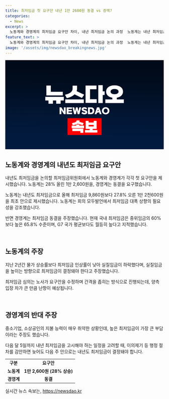 ```yaml
---
title: 최저임금 첫 요구안 내년 1만 2600원 동결 vs 증액?
categories:
  - News
excerpt: >
  노동계와 경영계의 최저임금 요구안 차이, 내년 최저임금 논의 과정  노동계는 내년 최저임금을 27.8% 인상한 1만 2천600원을 요구하며 실질임금 하락 우려를 제기했습니다. 반면 경영계는 최저임금 동결을 주장하며 중소기업과 소상공인의 부담을 강조했습니다. 노동계와 경영계의 입장 차이로 최저임금 심의가 예상보다 어려워질 전망이며, 다음 주 안으로 최저임금 결정이 중요해졌습니다.
feature_text: >
  노동계와 경영계의 최저임금 요구안 차이, 내년 최저임금 논의 과정  노동계는 내년 최저임금을 27.8% 인상한 1만 2천600원을 요구하며 실질임금 하락 우려를 제기했습니다. 반면 경영계는 최저임금 동결을 주장하며 중소기업과 소상공인의 부담을 강조했습니다. 노동계와 경영계의 입장 차이로 최저임금 심의가 예상보다 어려워질 전망이며, 다음 주 안으로 최저임금 결정이 중요해졌습니다.
image: '/assets/img/newsdao_breakingnews.jpg'
---
```


<p><img src="/assets/img/newsdao_breakingnews.jpg" alt="pcversion 속보" /></p>

<h2 data-ke-size="size26">노동계와 경영계의 내년도 최저임금 요구안</h2>

<p data-ke-size="size16">내년도 최저임금을 논의할 최저임금위원회에서 노동계와 경영계가 각각 첫 요구안을 제시했습니다. 노동계는 28% 올린 1만 2,600원을, 경영계는 동결을 요구했습니다.</p>

<p data-ke-size="size16">노동계는 내년도 최저임금으로 올해 최저임금 9,860원보다 27.8% 오른 1만 2천600원을 최초 안으로 제시했습니다. 노동계는 회의 모두발언에서 최저임금 대폭 상향의 필요성을 강조했습니다.</p>

<p data-ke-size="size16">반면 경영계는 최저임금 동결을 주장했습니다. 현재 국내 최저임금은 중위임금의 60%보다 높은 65.8% 수준이며, G7 국가 평균보다도 월등히 높다고 지적했습니다.</p>

<p data-ke-size="size16">&nbsp;</p>

<h2 data-ke-size="size26">노동계의 주장</h2>

<p data-ke-size="size16">지난 2년간 물가 상승률보다 최저임금 인상률이 낮아 실질임금이 하락했다며, 실질임금을 높이는 방향으로 최저임금이 결정돼야 한다고 주장했습니다.</p>

<p data-ke-size="size16">최저임금 심의는 노사가 요구안을 수정하며 간격을 좁히는 방식으로 진행되는데, 양측 입장 차가 큰 만큼 난항이 예상됩니다.</p>

<p data-ke-size="size16">&nbsp;</p>

<h2 data-ke-size="size26">경영계의 반대 주장</h2>

<p data-ke-size="size16">중소기업, 소상공인의 지불 능력이 매우 취약한 상황인데, 높은 최저임금이 가장 큰 부담이라는 주장도 했습니다.</p>

<p data-ke-size="size16">다음 달 5일까지 내년 최저임금을 고시해야 하는 일정을 고려할 때, 이의제기 등 행정 절차를 감안하면 늦어도 다음 주 안으로는 내년도 최저임금이 결정돼야 합니다.</p>

<table>
    <tbody>
        <tr>
            <td style="text-align: center; height: 17px;"><b>구분</b></td>
            <td style="text-align: center; height: 17px;"><b>요구안</b></td>
        </tr>
        <tr>
            <td style="text-align: center; height: 17px;"><b>노동계</b></td>
            <td style="text-align: center; height: 17px;"><b>1만 2,600원 (28% 상승)</b></td>
        </tr>
        <tr>
            <td style="text-align: center; height: 17px;"><b>경영계</b></td>
            <td style="text-align: center; height: 17px;"><b>동결</b></td>
        </tr>
    </tbody>
</table>
실시간 뉴스 속보는, <a href="https://newsdao.kr" rel="dofollow">https://newsdao.kr</a>


